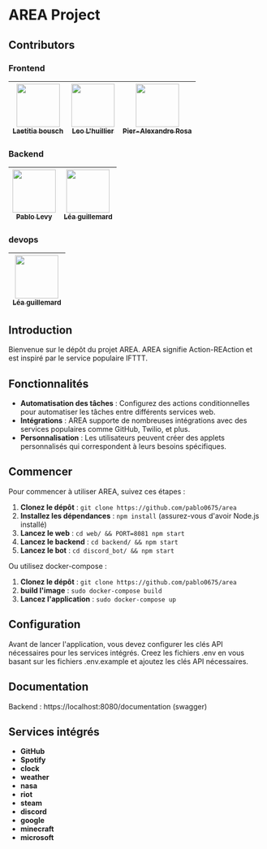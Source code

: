 # AREA Project

## Contributors

### Frontend
| [<img src="https://github.com/Chasfory.png?size=85" width=85><br><sub>Laetitia bousch</sub>](https://github.com/Chasfory) | [<img src="https://github.com/leo-l-huillier.png?size=85" width=85><br><sub>Leo L'huillier</sub>](https://github.com/leo-l-huillier) | [<img src="https://github.com/parosa47.png?size=85" width=85><br><sub>Pier-Alexandre Rosa</sub>](https://github.com/parosa47)
| :---: | :---: | :---: |

### Backend
| [<img src="https://github.com/pablo0675.png?size=85" width=85><br><sub>Pablo Levy</sub>](https://github.com/pablo0675) | [<img src="https://github.com/steci.png?size=85" width=85><br><sub>Léa guillemard</sub>](https://github.com/steci)
|:----------------------------------------------------------------------------------------------------------------------:| :---: |

### devops
| [<img src="https://github.com/steci.png?size=85" width=85><br><sub>Léa guillemard</sub>](https://github.com/steci)
| :---: |

## Introduction
Bienvenue sur le dépôt du projet AREA. AREA signifie Action-REAction et est inspiré par le service populaire IFTTT.

## Fonctionnalités
- **Automatisation des tâches** : Configurez des actions conditionnelles pour automatiser les tâches entre différents services web.
- **Intégrations** : AREA supporte de nombreuses intégrations avec des services populaires comme GitHub, Twilio, et plus.
- **Personnalisation** : Les utilisateurs peuvent créer des applets personnalisés qui correspondent à leurs besoins spécifiques.

## Commencer
Pour commencer à utiliser AREA, suivez ces étapes :

1. **Clonez le dépôt** : `git clone https://github.com/pablo0675/area`
2. **Installez les dépendances** : `npm install` (assurez-vous d'avoir Node.js installé)
3. **Lancez le web** : `cd web/ && PORT=8081 npm start`
4. **Lancez le backend** : `cd backend/ && npm start`
5. **Lancez le bot** : `cd discord_bot/ && npm start`

Ou utilisez docker-compose :

1. **Clonez le dépôt** : `git clone https://github.com/pablo0675/area`
2. **build l'image** : `sudo docker-compose build`
3. **Lancez l'application** : `sudo docker-compose up`

## Configuration
Avant de lancer l'application, vous devez configurer les clés API nécessaires pour les services intégrés. Creez les fichiers .env en vous basant sur les fichiers .env.example et ajoutez les clés API nécessaires.

## Documentation

Backend : https://localhost:8080/documentation (swagger)

## Services intégrés
- **GitHub**
- **Spotify**
- **clock**
- **weather**
- **nasa**
- **riot**
- **steam**
- **discord**
- **google**
- **minecraft**
- **microsoft**



